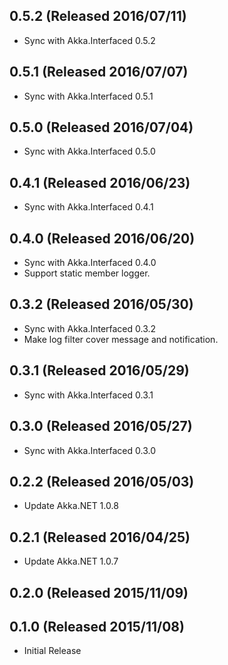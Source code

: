 ## 0.5.2 (Released 2016/07/11)

* Sync with Akka.Interfaced 0.5.2

## 0.5.1 (Released 2016/07/07)

* Sync with Akka.Interfaced 0.5.1

## 0.5.0 (Released 2016/07/04)

* Sync with Akka.Interfaced 0.5.0

## 0.4.1 (Released 2016/06/23)

* Sync with Akka.Interfaced 0.4.1

## 0.4.0 (Released 2016/06/20)

* Sync with Akka.Interfaced 0.4.0
* Support static member logger.

## 0.3.2 (Released 2016/05/30)

* Sync with Akka.Interfaced 0.3.2
* Make log filter cover message and notification.

## 0.3.1 (Released 2016/05/29)

* Sync with Akka.Interfaced 0.3.1

## 0.3.0 (Released 2016/05/27)

* Sync with Akka.Interfaced 0.3.0

## 0.2.2 (Released 2016/05/03)

* Update Akka.NET 1.0.8

## 0.2.1 (Released 2016/04/25)

* Update Akka.NET 1.0.7

## 0.2.0 (Released 2015/11/09)

## 0.1.0 (Released 2015/11/08)

* Initial Release
